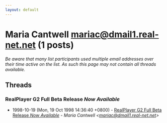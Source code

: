 ```yaml
---
layout: default
---
```


# Maria Cantwell <mariac@dmail1.real-net.net> (1 posts)

_Be aware that many list participants used multiple email addresses over their time active on the list. As such this page may not contain all threads available._

## Threads

### RealPlayer G2 Full Beta Release *Now Available*
+ 1998-10-19 (Mon, 19 Oct 1998 14:36:40 +0800) - [RealPlayer G2 Full Beta Release *Now Available*](/archive/1998/10/4bea52961643f028163a8f8781e55da2de6655957db73c10e9a9ae7fa6c91eab) - _Maria Cantwell \<mariac@dmail1.real-net.net\>_


